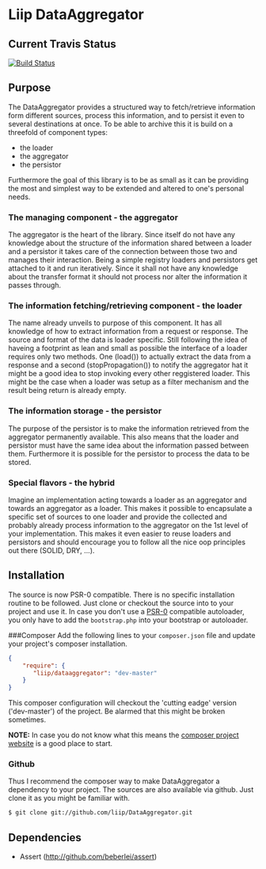 # Liip DataAggregator


## Current Travis Status

[![Build Status](https://secure.travis-ci.org/liip/DataAggregator.png?branch=master)](http://travis-ci.org/liip/dataaggregator)


## Purpose
The DataAggregator provides a structured way to fetch/retrieve information form different sources, process
this information, and to persist it even to several destinations at once.
To be able to archive this it is build on a threefold of component types:

- the loader
- the aggregator
- the persistor

Furthermore the goal of this library is to be as small as it can be providing the most and simplest way to
be extended and altered to one's personal needs.

### The managing component - the aggregator
The aggregator is the heart of the library. Since itself do not have any knowledge about the structure of
the information shared between a loader and a persistor it takes care of the connection between those two and manages
their interaction. Being a simple registry loaders and persistors get attached to it and run iteratively.
Since it shall not have any knowledge about the transfer format it should not process nor alter the information it
passes through.

### The information fetching/retrieving component - the loader
The name already unveils to purpose of this component. It has all knowledge of how to extract information from a request
or response. The source and format of the data is loader specific.
Still following the idea of haveing a footprint as lean and small as possible the interface of a loader requires only
two methods.
One (load()) to actually extract the data from a response and a second (stopPropagation()) to notify the aggregator
hat it might be a good idea to stop invoking every other reggistered loader. This might be the case when a loader was
setup as a filter mechanism and the result being return is already empty.

### The information storage - the persistor
The purpose of the persistor is to make the information retrieved from the aggregator permanently available.
This also means that the loader and persistor must have the same idea about the information passed between them.
Furthermore it is possible for the persistor to process the data to be stored.

### Special flavors - the hybrid
Imagine an implementation acting towards a loader as an aggregator and towards an aggregator as a loader.
This makes it possible to encapsulate a specific set of sources to one loader and provide the collected and probably
already process information to the aggregator on the 1st level of your implementation. This makes it even easier
to reuse loaders and persistors and should encourage you to follow all the nice oop principles out there (SOLID, DRY, ...).


## Installation
The source is now PSR-0 compatible. There is no specific installation routine to be followed. Just clone or checkout
the source into to your project and use it. In case you don't use a
[PSR-0](https://github.com/php-fig/fig-standards/blob/master/accepted/PSR-0.md) compatible autoloader, you only have
to add the `bootstrap.php` into your bootstrap or autoloader.

###Composer
Add the following lines to your `composer.json` file and update your project's composer installation.

```json
{
    "require": {
       "liip/dataaggregator": "dev-master"
    }
}
```

This composer configuration will checkout the 'cutting eadge' version ('dev-master') of the project. Be alarmed that this might be broken sometimes.


**NOTE:**
In case you do not know what this means the [composer project website](http://getcomposer.org) is a good place to start.


### Github
Thus I recommend the composer way to make DataAggregator a dependency to your project.
The sources are also available via github. Just clone it as you might be familiar with.

```bash
$ git clone git://github.com/liip/DataAggregator.git
```


## Dependencies
- Assert (http://github.com/beberlei/assert)
